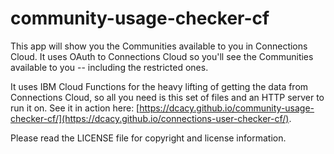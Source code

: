 # community-usage-checker-cf

This app will show you the Communities available to you in Connections Cloud. It uses OAuth to Connections Cloud so you'll see the Communities available to you -- including the restricted ones.

It uses IBM Cloud Functions for the heavy lifting of getting the data from Connections Cloud, so all you need is this set of files and an HTTP server to run it on.  See it in action here: [https://dcacy.github.io/community-usage-checker-cf/](https://dcacy.github.io/connections-user-checker-cf/).

Please read the LICENSE file for copyright and license information.
